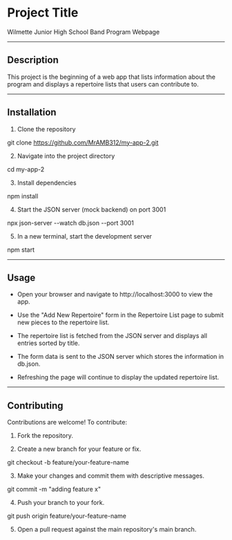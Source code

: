 # Project Title

Wilmette Junior High School Band Program Webpage

---

## Description

This project is the beginning of a web app that lists information about the program and displays a
repertoire lists that users can contribute to.

---

## Installation

1. Clone the repository

git clone https://github.com/MrAMB312/my-app-2.git

2. Navigate into the project directory

cd my-app-2

3. Install dependencies

npm install

4. Start the JSON server (mock backend) on port 3001

npx json-server --watch db.json --port 3001

5. In a new terminal, start the development server

npm start

---

## Usage

* Open your browser and navigate to http://localhost:3000 to view the app.

* Use the "Add New Repertoire" form in the Repertoire List page to submit new pieces to the repertoire list.

* The repertoire list is fetched from the JSON server and displays all entries sorted by title.

* The form data is sent to the JSON server which stores the information in db.json.

* Refreshing the page will continue to display the updated repertoire list.

---

## Contributing

Contributions are welcome! To contribute:

1. Fork the repository.

2. Create a new branch for your feature or fix.

git checkout -b feature/your-feature-name

3. Make your changes and commit them with descriptive messages.

git commit -m "adding feature x"

4. Push your branch to your fork.

git push origin feature/your-feature-name

5. Open a pull request against the main repository's main branch.

